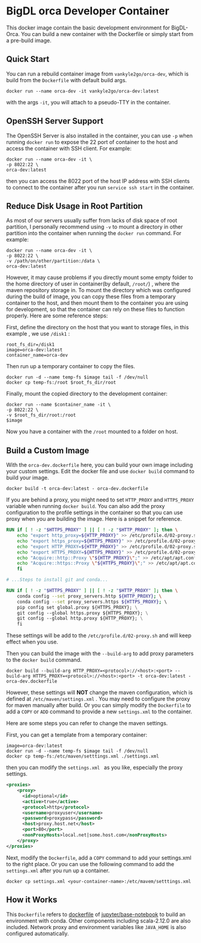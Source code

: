 # BigDL orca Developer Container

This docker image contain the basic development environment for BigDL-Orca. You can build a new container with the Dockerfile or simply start from a pre-build image. 

## Quick Start

You can run a rebuild container image from `vankyle2go/orca-dev`, which is build from the `Dockerfile` with default build args. 

```shell
docker run --name orca-dev -it vankyle2go/orca-dev:latest
```

with the args `-it`, you will attach to a pseudo-TTY in the container. 

## OpenSSH Server Support

The OpenSSH Server is also installed in the container, you can use `-p`  when running  `docker run` to expose the 22 port of container to the host and access the container with SSH client. For example:

```shell
docker run --name orca-dev -it \
-p 8022:22 \
orca-dev:latest
```

then you can access the 8022 port of the host IP address with SSH clients to connect to the container after you run `service ssh start` in the container. 

## Reduce Disk Usage in Root Partition

As most of our servers usually suffer from lacks of disk space of root partition, I personally recommend using  `-v` to mount a directory in other partition into the container when running the `docker run` command. For example:

```shell
docker run --name orca-dev -it \
-p 8022:22 \
-v /path/on/other/partition:/data \
orca-dev:latest
```

However, it may cause problems if you directly mount some empty folder to the home directory of user in container(by default, `/root/`) , where the maven repository storage in. To mount the directory which was configured during the build of image, you can copy these files from a temporary container to the host, and then mount them to the container you are using for development, so that the container can rely on these files to function properly. Here are some reference steps:

First, define the directory on the host that you want to storage files, in this example , we use `/disk1` : 

```shell
root_fs_dir=/disk1
image=orca-dev:latest
container_name=orca-dev
```

Then run up a temporary container to copy the files. 

```shell
docker run -d --name temp-fs $image tail -f /dev/null
docker cp temp-fs:/root $root_fs_dir/root
```

Finally, mount the copied directory to the development container:

```shell
docker run --name $container_name -it \
-p 8022:22 \
-v $root_fs_dir/root:/root
$image
```

Now you have a container with the `/root` mounted to a folder on host. 

## Build a Custom Image

With the `orca-dev.dockerfile` here, you can build your own image including your custom settings. Edit the docker file and use `docker build` command to build your image. 

```
docker build -t orca-dev:latest - orca-dev.dockerfile
```

If you are behind a proxy, you might need to set `HTTP_PROXY` and `HTTPS_PROXY` variable when running `docker build`. You can also add the proxy configuration to the profile settings in the container so that you can use proxy when you are building the image. Here is a snippet for reference. 

```Dockerfile
RUN if [ ! -z "$HTTPS_PROXY" ] || [ ! -z "$HTTP_PROXY" ]; then \
    echo "export http_proxy=${HTTP_PROXY}" >> /etc/profile.d/02-proxy.sh; \
    echo "export https_proxy=${HTTPS_PROXY}" >> /etc/profile.d/02-proxy.sh; \
    echo "export HTTP_PROXY=${HTTP_PROXY}" >> /etc/profile.d/02-proxy.sh; \
    echo "export HTTPS_PROXY=${HTTPS_PROXY}" >> /etc/profile.d/02-proxy.sh; \
    echo "Acquire::http::Proxy \"${HTTP_PROXY}\";" >> /etc/apt/apt.conf; \
    echo "Acquire::https::Proxy \"${HTTPS_PROXY}\";" >> /etc/apt/apt.conf; \
    fi

# ...Steps to install git and conda...

RUN if [ ! -z "$HTTPS_PROXY" ] || [ ! -z "$HTTP_PROXY" ]; then \
    conda config --set proxy_servers.http ${HTTP_PROXY}; \
    conda config --set proxy_servers.https ${HTTPS_PROXY}; \ 
    pip config set global.proxy ${HTTPS_PROXY}; \
    git config --global https.proxy ${HTTPS_PROXY}; \
    git config --global http.proxy ${HTTP_PROXY}; \
    fi
```

These settings will be add to the `/etc/profile.d/02-proxy.sh` and will keep effect when you use. 

Then you can build the image with the `--build-arg` to add proxy parameters to the `docker build` command. 

```shell
docker build --build-arg HTTP_PROXY=<protocol>://<host>:<port> --build-arg HTTPS_PROXY=<protocol>://<host>:<port> -t orca-dev:latest - orca-dev.dockerfile
```

However, these settings will **NOT** change the maven configuration, which is defined at `/etc/maven/settings.xml` . You may need to configure the proxy for maven manually after build. Or you can simply modify the `Dockerfile` to add a `COPY` or `ADD` command to provide a new `settings.xml` to the container.

Here are some steps you can refer to change the maven settings. 

First, you can get a template from a temporary container:

```shell
image=orca-dev:latest
docker run -d --name temp-fs $image tail -f /dev/null
docker cp temp-fs:/etc/maven/setttings.xml ./settings.xml
```

then you can modify the `settings.xml ` as you like, especially the proxy settings. 

```xml
<proxies>
    <proxy>
      <id>optional</id>
      <active>true</active>
      <protocol>http</protocol>
      <username>proxyuser</username>
      <password>proxypass</password>
      <host>proxy.host.net</host>
      <port>80</port>
      <nonProxyHosts>local.net|some.host.com</nonProxyHosts>
    </proxy>
</proxies>
```

Next, modify the `Dockerfile`, add a `COPY` command to add your settings.xml to the right place. Or you can use the following command to add the `settings.xml` after you run up a container.

```shell
docker cp settings.xml <your-container-name>:/etc/mavem/setttings.xml
```



## How it Works

This `Dockerfile` refers to [dockerfile](https://github.com/jupyter/docker-stacks/tree/master/base-notebook) of  [jupyter/base-notebook](https://hub.docker.com/r/jupyter/base-notebook) to build an environment with conda. Other components including scala-2.12.0 are also included. Network proxy and environment variables like `JAVA_HOME` is also configured  automatically. 

